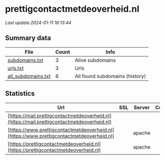 # prettigcontactmetdeoverheid.nl
*Last update:2024-01-11 16:13:44*
## Summary data
| File       | Count | Info |
|------------|-------|------|
|[subdomains.txt](/data/prettigcontactmetdeoverheid/subdomains.txt)|3|Alive subdomains|
|[urls.txt](/data/prettigcontactmetdeoverheid/urls.txt)|3|Urls|
|[all_subdomains.txt](/data/prettigcontactmetdeoverheid/all_subdomains.txt)|6|All found subdomains (history)|
## Statistics
| Url | SSL | Server | Cookie | HSTS | CSP | XFO | XXP | RP | Tech |
|------------|-------|------|------|------|------|------|------|------|------|
|[https://mail.prettigcontactmetdeoverheid.nl](https://mail.prettigcontactmetdeoverheid.nl)| | | | | | | |:white_check_mark: | |Apache HTTP Server| |
|[https://www.prettigcontactmetdeoverheid.nl](https://www.prettigcontactmetdeoverheid.nl)| |apache| |:white_check_mark: | | | | |:white_check_mark: | |Apache HTTP Server H...| |
|[https://prettigcontactmetdeoverheid.nl](https://prettigcontactmetdeoverheid.nl)| |apache| |:white_check_mark: | | | | |:white_check_mark: | |Apache HTTP Server H...| |